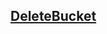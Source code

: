 ## [DeleteBucket](https://docs.oracle.com/en-us/iaas/api/#/en/objectstorage/20160918/Bucket/DeleteBucket)

```dart

```